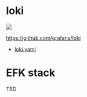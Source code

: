 # loki

![](https://i.imgur.com/bdN7Grj.png)

https://github.com/grafana/loki

* [loki.yaml](loki.yaml)

# EFK stack

TBD

